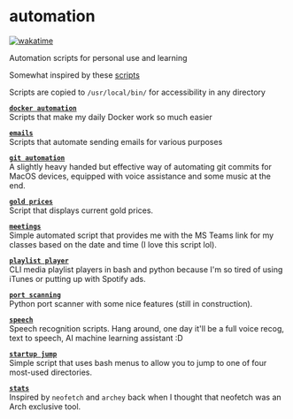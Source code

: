 # automation

[![wakatime](https://wakatime.com/badge/user/ca36faea-acc3-45d7-acc1-fb14861b9144/project/ba75e46e-10cf-4848-b68d-ef4ffad010c7.svg?style=for-the-badge)](https://wakatime.com/badge/user/ca36faea-acc3-45d7-acc1-fb14861b9144/project/ba75e46e-10cf-4848-b68d-ef4ffad010c7)  

Automation scripts for personal use and learning  

Somewhat inspired by these [scripts](https://github.com/NARKOZ/hacker-scripts)  

Scripts are copied to `/usr/local/bin/` for accessibility in any directory  

[**`docker automation`**](/docker-automation/)  
Scripts that make my daily Docker work so much easier

[**`emails`**](/email)  
Scripts that automate sending emails for various purposes

[**`git automation`**](/git-automation)  
A slightly heavy handed but effective way of automating git commits for MacOS devices, equipped with voice assistance and some music at the end.

[**`gold prices`**](/gold-prices/)  
Script that displays current gold prices.  

[**`meetings`**](/meetings)  
Simple automated script that provides me with the MS Teams link for my classes based on the date and time (I love this script lol).

[**`playlist player`**](/playlist-player/)  
CLI media playlist players in bash and python because I'm so tired of using iTunes or putting up with Spotify ads.

[**`port scanning`**](/port-scanning/)  
Python port scanner with some nice features (still in construction).  

[**`speech`**](/speech/)  
Speech recognition scripts. Hang around, one day it'll be a full voice recog, text to speech, AI machine learning assistant :D  

[**`startup jump`**](/startup-jump/)  
Simple script that uses bash menus to allow you to jump to one of four most-used directories.  

[**`stats`**](/stats/)  
Inspired by `neofetch` and `archey` back when I thought that neofetch was an Arch exclusive tool.  

